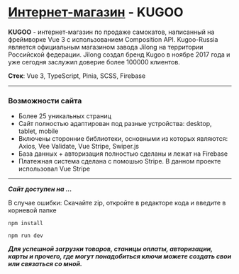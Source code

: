 # [Интернет-магазин]() - KUGOO

__KUGOO__ - интернет-магазин по продаже самокатов, написанный на фреймворке Vue 3 c использованием Composition API. Kugoo-Russia является официальным магазином завода Jilong на территории Российской федерации. Jilong создал бренд Kugoo в ноябре 2017 года и уже сегодня заслужил доверие более 100000 клиентов. 

__Стек__: Vue 3, TypeScript, Pinia, SCSS, Firebase
___ 
### Возможности сайта
* Более 25 уникальных страниц
* Сайт полностью адаптирован под разные устройства: desktop, tablet, mobile
* Включены сторонние библиотеки, основными из которых являются: Axios, Vee Validate, Vue Stripe, Swiper.js
* База данных + авторизация полностью сделаны и лежат на Firebase
* Платежная система сделана с помошью Stripe. В данном проекте использовал Vue Stripe

___
___Сайт доступен на ...___

В случае ошибки: 
Скачайте zip, откройте в редакторе кода и введите в корневой папке

`npm install`

`npm run dev`

___Для успешной загрузки товаров, станицы оплаты, авторизации, карты и прочего, где могут понадобиться ключи можете создать свои или связаться со мной.___


